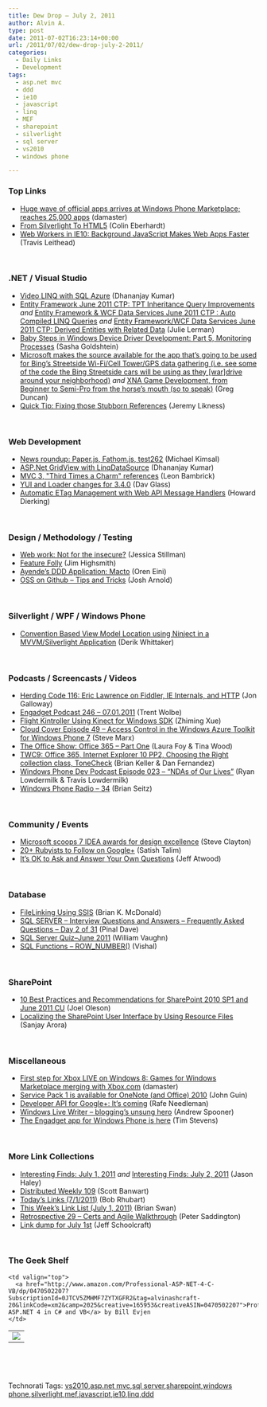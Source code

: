 ```yaml
---
title: Dew Drop – July 2, 2011
author: Alvin A.
type: post
date: 2011-07-02T16:23:14+00:00
url: /2011/07/02/dew-drop-july-2-2011/
categories:
  - Daily Links
  - Development
tags:
  - asp.net mvc
  - ddd
  - ie10
  - javascript
  - linq
  - MEF
  - sharepoint
  - silverlight
  - sql server
  - vs2010
  - windows phone

---
```

### <a name="top"></a>Top Links

  * [Huge wave of official apps arrives at Windows Phone Marketplace; reaches 25,000 apps][1] (damaster)
  * [From Silverlight To HTML5][2] (Colin Eberhardt)
  * [Web Workers in IE10: Background JavaScript Makes Web Apps Faster][3] (Travis Leithead)

&#160;

### <a name="dotnet"></a>.NET / Visual Studio

  * [Video LINQ with SQL Azure][4] (Dhananjay Kumar)
  * [Entity Framework June 2011 CTP: TPT Inheritance Query Improvements][5] _and_ [Entity Framework & WCF Data Services June 2011 CTP : Auto Compiled LINQ Queries][6] _and_ [Entity Framework/WCF Data Services June 2011 CTP: Derived Entities with Related Data][7] (Julie Lerman)
  * [Baby Steps in Windows Device Driver Development: Part 5, Monitoring Processes][8] (Sasha Goldshtein)
  * [Microsoft makes the source available for the app that&#8217;s going to be used for Bing&#8217;s Streetside Wi-Fi/Cell Tower/GPS data gathering (i.e. see some of the code the Bing Streetside cars will be using as they [war]drive around your neighborhood)][9] _and_ [XNA Game Development, from Beginner to Semi-Pro from the horse&#8217;s mouth (so to speak)][10] (Greg Duncan)
  * [Quick Tip: Fixing those Stubborn References][11] (Jeremy Likness)

&#160;

### <a name="web"></a>Web Development

  * [News roundup: Paper.js, Fathom.js, test262][12] (Michael Kimsal)
  * [ASP.Net GridView with LinqDataSource][13] (Dhananjay Kumar)
  * [MVC 3, "Third Times a Charm" references][14] (Leon Bambrick)
  * [YUI and Loader changes for 3.4.0][15] (Dav Glass)
  * [Automatic ETag Management with Web API Message Handlers][16] (Howard Dierking)

&#160;

### <a name="design"></a>Design / Methodology / Testing

  * [Web work: Not for the insecure?][17] (Jessica Stillman)
  * [Feature Folly][18] (Jim Highsmith)
  * [Ayende’s DDD Application: Macto][19] (Oren Eini)
  * [OSS on Github – Tips and Tricks][20] (Josh Arnold)

&#160;

### <a name="silverlight"></a>Silverlight / WPF / Windows Phone

  * [Convention Based View Model Location using Ninject in a MVVM/Silverlight Application][21] (Derik Whittaker)

&#160;

### <a name="podcasts"></a>Podcasts / Screencasts / Videos

  * [Herding Code 116: Eric Lawrence on Fiddler, IE Internals, and HTTP][22] (Jon Galloway)
  * [Engadget Podcast 246 &#8211; 07.01.2011][23] (Trent Wolbe)
  * [Flight Kintroller Using Kinect for Windows SDK][24] (Zhiming Xue)
  * <a href="http://channel9.msdn.com/Shows/Cloud+Cover/Episode-49-Access-Control-in-the-Windows-Azure-Toolkit-for-Windows-Phone-7" target="_blank">Cloud Cover Episode 49 &#8211; Access Control in the Windows Azure Toolkit for Windows Phone 7</a> (Steve Marx)
  * [The Office Show: Office 365 &#8211; Part One][25] (Laura Foy & Tina Wood)
  * [TWC9: Office 365, Internet Explorer 10 PP2, Choosing the Right collection class, ToneCheck][26] (Brian Keller & Dan Fernandez)
  * <a href="http://feedproxy.google.com/~r/WindowsPhoneDevPodcast/~3/xBcEubTxUoo/" target="_blank">Windows Phone Dev Podcast Episode 023 – “NDAs of Our Lives”</a> (Ryan Lowdermilk & Travis Lowdermilk)
  * [Windows Phone Radio &#8211; 34][27] (Brian Seitz)

&#160;

### <a name="events"></a>Community / Events

  * [Microsoft scoops 7 IDEA awards for design excellence][28] (Steve Clayton)
  * [20+ Rubyists to Follow on Google+][29] (Satish Talim)
  * [It’s OK to Ask and Answer Your Own Questions][30] (Jeff Atwood)

&#160;

### <a name="db"></a>Database

  * [FileLinking Using SSIS][31] (Brian K. McDonald)
  * [SQL SERVER – Interview Questions and Answers – Frequently Asked Questions – Day 2 of 31][32] (Pinal Dave)
  * [SQL Server Quiz&ndash;June 2011][33] (William Vaughn)
  * [SQL Functions – ROW_NUMBER()][34] (Vishal)

&#160;

### <a name="sp"></a>SharePoint

  * [10 Best Practices and Recommendations for SharePoint 2010 SP1 and June 2011 CU][35] (Joel Oleson)
  * [Localizing the SharePoint User Interface by Using Resource Files][36] (Sanjay Arora)

&#160;

### <a name="misc"></a>Miscellaneous

  * [First step for Xbox LIVE on Windows 8: Games for Windows Marketplace merging with Xbox.com][37] (damaster)
  * [Service Pack 1 is available for OneNote (and Office) 2010][38] (John Guin)
  * [Developer API for Google+: It&#8217;s coming][39] (Rafe Needleman)
  * [Windows Live Writer – blogging’s unsung hero][40] (Andrew Spooner)
  * [The Engadget app for Windows Phone is here][41] (Tim Stevens)

&#160;

### <a name="links"></a>More Link Collections

  * [Interesting Finds: July 1, 2011][42] _and_ [Interesting Finds: July 2, 2011][43] (Jason Haley)
  * [Distributed Weekly 109][44] (Scott Banwart)
  * [Today&#8217;s Links (7/1/2011)][45] (Bob Rhubart)
  * [This Week’s Link List (July 1, 2011)][46] (Brian Swan)
  * [Retrospective 29 – Certs and Agile Walkthrough][47] (Peter Saddington)
  * [Link dump for July 1st][48] (Jeff Schoolcraft)

&#160;

### <a name="shelf"></a>The Geek Shelf

<table border="0" cellspacing="0" cellpadding="0">
  <tr>
    <td>
      <img data-recalc-dims="1" decoding="async" src="https://i0.wp.com/ecx.images-amazon.com/images/I/51QXsQLe7kL._SL160_.jpg?w=660" />
    </td>
    
    <td valign="top">
      <a href="http://www.amazon.com/Professional-ASP-NET-4-C-VB/dp/0470502207?SubscriptionId=0JTCV5ZMHMF7ZYTXGFR2&tag=alvinashcraft-20&linkCode=xm2&camp=2025&creative=165953&creativeASIN=0470502207">Professional ASP.NET 4 in C# and VB</a> by Bill Evjen
    </td>
  </tr>
</table>

&#160;

<div style="padding-bottom: 0px; margin: 0px; padding-left: 0px; padding-right: 0px; display: inline; float: none; padding-top: 0px" id="scid:C16BAC14-9A3D-4c50-9394-FBFEF7A93539:c94c653c-d609-43db-9118-682ed8a482ff" class="wlWriterEditableSmartContent">
  <!--dotnetkickit-->
</div>

&#160;

<div style="padding-bottom: 0px; margin: 0px; padding-left: 0px; padding-right: 0px; display: inline; float: none; padding-top: 0px" id="scid:0767317B-992E-4b12-91E0-4F059A8CECA8:1acd2046-ef86-4298-b257-703668b2c680" class="wlWriterEditableSmartContent">
  Technorati Tags: <a href="http://technorati.com/tags/vs2010" rel="tag">vs2010</a>,<a href="http://technorati.com/tags/asp.net+mvc" rel="tag">asp.net mvc</a>,<a href="http://technorati.com/tags/sql+server" rel="tag">sql server</a>,<a href="http://technorati.com/tags/sharepoint" rel="tag">sharepoint</a>,<a href="http://technorati.com/tags/windows+phone" rel="tag">windows phone</a>,<a href="http://technorati.com/tags/silverlight" rel="tag">silverlight</a>,<a href="http://technorati.com/tags/mef" rel="tag">mef</a>,<a href="http://technorati.com/tags/javascript" rel="tag">javascript</a>,<a href="http://technorati.com/tags/ie10" rel="tag">ie10</a>,<a href="http://technorati.com/tags/linq" rel="tag">linq</a>,<a href="http://technorati.com/tags/ddd" rel="tag">ddd</a>
</div>

 [1]: http://feedproxy.google.com/~r/liveside/~3/JSaesJethlQ/
 [2]: http://www.codeproject.com/KB/scripting/SilverlightToHTML5.aspx
 [3]: http://blogs.msdn.com/b/ie/archive/2011/07/01/web-workers-in-ie10-background-javascript-makes-web-apps-faster.aspx
 [4]: http://debugmode.net/2011/07/01/video-linq-with-sql-azure/
 [5]: http://thedatafarm.com/blog/data-access/entity-framework-june-2011-ctp-tpt-inheritance-query-improvements/
 [6]: http://thedatafarm.com/blog/data-access/entity-framework-amp-wcf-data-services-june-2011-ctp-auto-compiled-linq-queries/
 [7]: http://thedatafarm.com/blog/data-access/entity-framework-wcf-data-services-june-2011-ctp-derived-entities/
 [8]: http://blogs.microsoft.co.il/blogs/sasha/archive/2011/07/02/baby-steps-in-windows-device-driver-development-part-5-monitoring-processes.aspx
 [9]: http://coolthingoftheday.blogspot.com/2011/07/microsoft-makes-source-available-for.html
 [10]: http://channel9.msdn.com/coding4fun/blog/XNA-Game-Development-from-Beginning-to-Pro-from-the-horses-mouth-so-to-speak
 [11]: http://feedproxy.google.com/~r/CSharperImage/~3/G1V5Y4WeHfQ/quick-tip-fixing-those-stubborn.html
 [12]: http://feedproxy.google.com/~r/jsmag/~3/A2DPqsluM9o/
 [13]: http://debugmode.net/2011/07/02/asp-net-gridview-with-linqdatasource/
 [14]: http://www.secretgeek.net/mvc3_Refs.asp
 [15]: http://feeds.yuiblog.com/~r/YahooUserInterfaceBlog/~3/TC1riAoZrgQ/
 [16]: http://feedproxy.google.com/~r/CodeBetter/~3/_CsUYA-zovs/
 [17]: http://gigaom.com/collaboration/web-work-not-for-the-insecure/
 [18]: http://feeds.dzone.com/~r/zones/agile/~3/8MAi7S85PNc/feature-folly
 [19]: http://feedproxy.google.com/~r/AyendeRahien/~3/Gy2AdcLMsVE/ayendersquo-s-ddd-application-macto
 [20]: http://feedproxy.google.com/~r/LosTechies/~3/ghhg1gEhngU/
 [21]: http://feedproxy.google.com/~r/Devlicious/~3/FHhMynsN1w4/view-model-location-using-ninject-in-a-mvvm-silverlight-application.aspx
 [22]: http://feedproxy.google.com/~r/HerdingCode/~3/WcyODmWfDQM/
 [23]: http://www.engadget.com/2011/07/01/engadget-podcast-246-07-01-2011/
 [24]: http://blogs.msdn.com/b/zxue/archive/2011/07/02/flight-kintroller-using-kinect-for-windows-sdk.aspx
 [25]: http://channel9.msdn.com/Shows/TheOfficeBlog/The-Office-Show-Office-365-Part-One
 [26]: http://channel9.msdn.com/Shows/This+Week+On+Channel+9/TWC9-Office-365-Internet-Explorer-10-PP2-Choosing-the-Right-collection-class-ToneCheck
 [27]: http://windowsteamblog.com/windows_phone/b/windowsphone/archive/2011/07/01/windows-phone-radio-34.aspx
 [28]: http://blogs.technet.com/b/next/archive/2011/07/01/microsoft-scoops-7-idea-awards-for-design-excellence.aspx
 [29]: http://feedproxy.google.com/~r/LearningRubyBlog/~3/g5A198VNBHk/
 [30]: http://blog.stackoverflow.com/2011/07/its-ok-to-ask-and-answer-your-own-questions/
 [31]: http://www.sqlservercentral.com/blogs/briankmcdonald/archive/2011/07/01/filelinking-using-ssis.aspx
 [32]: http://blog.sqlauthority.com/2011/07/02/sql-server-interview-questions-and-answers-frequently-asked-questions-day-2-of-31/
 [33]: http://betav.com/blog/billva/2011/07/sql-server-quizjune-2011.html
 [34]: http://feedproxy.google.com/~r/sqlserverpedia/~3/vkgDaeWf03o/
 [35]: http://feedproxy.google.com/~r/JoelsSharepointLand/~3/bre31fdGGnQ/ViewPost.aspx
 [36]: http://blogs.msdn.com/b/sharepointdev/archive/2011/07/01/localizing-the-sharepoint-user-interface-by-using-resource-files-sanjay-arora.aspx
 [37]: http://feedproxy.google.com/~r/liveside/~3/C3M7AuPk51c/
 [38]: http://blogs.msdn.com/b/johnguin/archive/2011/07/02/service-pack-1-is-available-for-onenote-and-office-2010.aspx
 [39]: http://feedproxy.google.com/~r/webware/~3/kwfVpAm5pao/
 [40]: http://feedproxy.google.com/~r/ubelly/~3/r3dQbplOywU/
 [41]: http://www.engadget.com/2011/07/01/the-engadget-app-for-windows-phone-is-here/
 [42]: http://jasonhaley.com/blog/post.aspx?id=4f4f0d92-7404-4424-8dfa-f93da3c5223d
 [43]: http://jasonhaley.com/blog/post.aspx?id=757f9ffe-6786-4636-b147-fa659c8d9018
 [44]: http://feedproxy.google.com/~r/roguetechnology/~3/I6gG5X0dTzk/
 [45]: http://feedproxy.google.com/~r/brhubartOTN/~3/iWl51DvMsfI/today_s_links_7_1
 [46]: http://blogs.msdn.com/b/brian_swan/archive/2011/07/01/this-week-s-link-list-july-1-2011.aspx
 [47]: http://feedproxy.google.com/~r/agilescout/~3/FIIacFs_92s/
 [48]: http://thequeue.net/blog/2011/07/01/link-dump-for-july-1st-2/